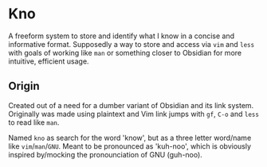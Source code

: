 # Kno

A freeform system to store and identify what I know in a concise and informative
format. Supposedly a way to store and access via `vim` and `less` with goals of
working like `man` or something closer to Obsidian for more intuitive, efficient
usage.

## Origin

Created out of a need for a dumber variant of Obsidian and its link system.
Originally was made using plaintext and Vim link jumps with `gf`, `C-o` and
`less` to read like `man`.

Named `kno` as search for the word 'know', but as a three letter word/name like
`vim`/`man`/`GNU`. Meant to be pronounced as 'kuh-noo', which is obviously
inspired by/mocking the pronounciation of GNU (guh-noo).
